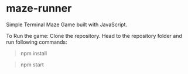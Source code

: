# maze-runner

Simple Terminal Maze Game built with JavaScript.

To Run the game: Clone the repository. Head to the repository folder and run following commands:

> npm install

> npm start
